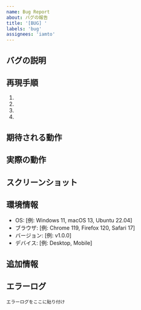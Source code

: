 ```yaml
---
name: Bug Report
about: バグの報告
title: '[BUG] '
labels: 'bug'
assignees: 'iamto'
---
```


## バグの説明
<!-- バグの内容を明確かつ簡潔に説明してください -->

## 再現手順
<!-- バグを再現するための手順を記載してください -->
1. 
2. 
3. 
4. 

## 期待される動作
<!-- 期待される正常な動作を説明してください -->

## 実際の動作
<!-- 実際に発生している動作を説明してください -->

## スクリーンショット
<!-- 可能であればスクリーンショットを添付してください -->

## 環境情報
- OS: [例: Windows 11, macOS 13, Ubuntu 22.04]
- ブラウザ: [例: Chrome 119, Firefox 120, Safari 17]
- バージョン: [例: v1.0.0]
- デバイス: [例: Desktop, Mobile]

## 追加情報
<!-- その他の関連情報があれば記載してください -->

## エラーログ
<!-- コンソールエラーがあれば貼り付けてください -->
```
エラーログをここに貼り付け
```